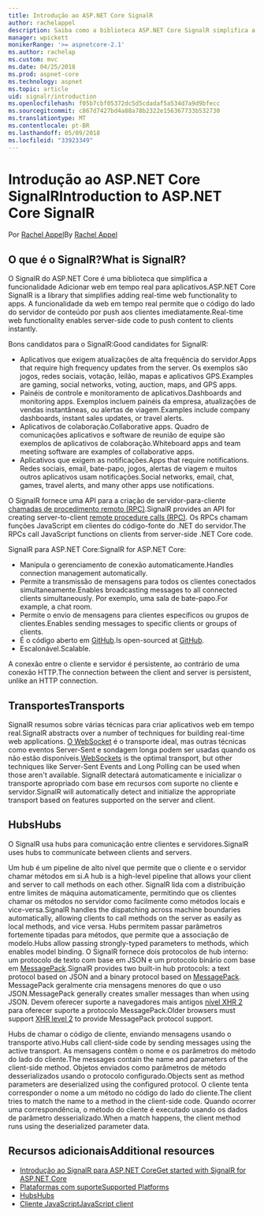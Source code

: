 ```yaml
---
title: Introdução ao ASP.NET Core SignalR
author: rachelappel
description: Saiba como a biblioteca ASP.NET Core SignalR simplifica a adicionar funcionalidade em tempo real aos aplicativos.
manager: wpickett
monikerRange: '>= aspnetcore-2.1'
ms.author: rachelap
ms.custom: mvc
ms.date: 04/25/2018
ms.prod: aspnet-core
ms.technology: aspnet
ms.topic: article
uid: signalr/introduction
ms.openlocfilehash: f05b7cbf05372dc5d5cdadaf5a534d7a9d9bfecc
ms.sourcegitcommit: c867d7427bd4a88a78b2322e156367733b532730
ms.translationtype: MT
ms.contentlocale: pt-BR
ms.lasthandoff: 05/09/2018
ms.locfileid: "33923349"
---
```

# <a name="introduction-to-aspnet-core-signalr"></a><span data-ttu-id="93e8a-103">Introdução ao ASP.NET Core SignalR</span><span class="sxs-lookup"><span data-stu-id="93e8a-103">Introduction to ASP.NET Core SignalR</span></span>

<span data-ttu-id="93e8a-104">Por [Rachel Appel](https://twitter.com/rachelappel)</span><span class="sxs-lookup"><span data-stu-id="93e8a-104">By [Rachel Appel](https://twitter.com/rachelappel)</span></span>

## <a name="what-is-signalr"></a><span data-ttu-id="93e8a-105">O que é o SignalR?</span><span class="sxs-lookup"><span data-stu-id="93e8a-105">What is SignalR?</span></span>

<span data-ttu-id="93e8a-106">O SignalR do ASP.NET Core é uma biblioteca que simplifica a funcionalidade Adicionar web em tempo real para aplicativos.</span><span class="sxs-lookup"><span data-stu-id="93e8a-106">ASP.NET Core SignalR is a library that simplifies adding real-time web functionality to apps.</span></span> <span data-ttu-id="93e8a-107">A funcionalidade da web em tempo real permite que o código do lado do servidor de conteúdo por push aos clientes imediatamente.</span><span class="sxs-lookup"><span data-stu-id="93e8a-107">Real-time web functionality enables server-side code to push content to clients instantly.</span></span>

<span data-ttu-id="93e8a-108">Bons candidatos para o SignalR:</span><span class="sxs-lookup"><span data-stu-id="93e8a-108">Good candidates for SignalR:</span></span>

* <span data-ttu-id="93e8a-109">Aplicativos que exigem atualizações de alta frequência do servidor.</span><span class="sxs-lookup"><span data-stu-id="93e8a-109">Apps that require high frequency updates from the server.</span></span> <span data-ttu-id="93e8a-110">Os exemplos são jogos, redes sociais, votação, leilão, mapas e aplicativos GPS.</span><span class="sxs-lookup"><span data-stu-id="93e8a-110">Examples are gaming, social networks, voting, auction, maps, and GPS apps.</span></span>
* <span data-ttu-id="93e8a-111">Painéis de controle e monitoramento de aplicativos.</span><span class="sxs-lookup"><span data-stu-id="93e8a-111">Dashboards and monitoring apps.</span></span> <span data-ttu-id="93e8a-112">Exemplos incluem painéis da empresa, atualizações de vendas instantâneas, ou alertas de viagem.</span><span class="sxs-lookup"><span data-stu-id="93e8a-112">Examples include company dashboards, instant sales updates, or travel alerts.</span></span>
* <span data-ttu-id="93e8a-113">Aplicativos de colaboração.</span><span class="sxs-lookup"><span data-stu-id="93e8a-113">Collaborative apps.</span></span> <span data-ttu-id="93e8a-114">Quadro de comunicações aplicativos e software de reunião de equipe são exemplos de aplicativos de colaboração.</span><span class="sxs-lookup"><span data-stu-id="93e8a-114">Whiteboard apps and team meeting software are examples of collaborative apps.</span></span>
* <span data-ttu-id="93e8a-115">Aplicativos que exigem as notificações.</span><span class="sxs-lookup"><span data-stu-id="93e8a-115">Apps that require notifications.</span></span> <span data-ttu-id="93e8a-116">Redes sociais, email, bate-papo, jogos, alertas de viagem e muitos outros aplicativos usam notificações.</span><span class="sxs-lookup"><span data-stu-id="93e8a-116">Social networks, email, chat, games, travel alerts, and many other apps use notifications.</span></span>

<span data-ttu-id="93e8a-117">O SignalR fornece uma API para a criação de servidor-para-cliente [chamadas de procedimento remoto (RPC)](https://wikipedia.org/wiki/Remote_procedure_call).</span><span class="sxs-lookup"><span data-stu-id="93e8a-117">SignalR provides an API for creating server-to-client [remote procedure calls (RPC)](https://wikipedia.org/wiki/Remote_procedure_call).</span></span> <span data-ttu-id="93e8a-118">Os RPCs chamam funções JavaScript em clientes do código-fonte do .NET do servidor.</span><span class="sxs-lookup"><span data-stu-id="93e8a-118">The RPCs call JavaScript functions on clients from server-side .NET Core code.</span></span>

<span data-ttu-id="93e8a-119">SignalR para ASP.NET Core:</span><span class="sxs-lookup"><span data-stu-id="93e8a-119">SignalR for ASP.NET Core:</span></span>

* <span data-ttu-id="93e8a-120">Manipula o gerenciamento de conexão automaticamente.</span><span class="sxs-lookup"><span data-stu-id="93e8a-120">Handles connection management automatically.</span></span>
* <span data-ttu-id="93e8a-121">Permite a transmissão de mensagens para todos os clientes conectados simultaneamente.</span><span class="sxs-lookup"><span data-stu-id="93e8a-121">Enables broadcasting messages to all connected clients simultaneously.</span></span> <span data-ttu-id="93e8a-122">Por exemplo, uma sala de bate-papo.</span><span class="sxs-lookup"><span data-stu-id="93e8a-122">For example, a chat room.</span></span>
* <span data-ttu-id="93e8a-123">Permite o envio de mensagens para clientes específicos ou grupos de clientes.</span><span class="sxs-lookup"><span data-stu-id="93e8a-123">Enables sending messages to specific clients or groups of clients.</span></span>
* <span data-ttu-id="93e8a-124">É o código aberto em [GitHub](https://github.com/aspnet/signalr).</span><span class="sxs-lookup"><span data-stu-id="93e8a-124">Is open-sourced at [GitHub](https://github.com/aspnet/signalr).</span></span>
* <span data-ttu-id="93e8a-125">Escalonável.</span><span class="sxs-lookup"><span data-stu-id="93e8a-125">Scalable.</span></span>

<span data-ttu-id="93e8a-126">A conexão entre o cliente e servidor é persistente, ao contrário de uma conexão HTTP.</span><span class="sxs-lookup"><span data-stu-id="93e8a-126">The connection between the client and server is persistent, unlike an HTTP connection.</span></span>

## <a name="transports"></a><span data-ttu-id="93e8a-127">Transportes</span><span class="sxs-lookup"><span data-stu-id="93e8a-127">Transports</span></span>

<span data-ttu-id="93e8a-128">SignalR resumos sobre várias técnicas para criar aplicativos web em tempo real.</span><span class="sxs-lookup"><span data-stu-id="93e8a-128">SignalR abstracts over a number of techniques for building real-time web applications.</span></span> <span data-ttu-id="93e8a-129">[O WebSocket](https://tools.ietf.org/html/rfc7118) é o transporte ideal, mas outras técnicas como eventos Server-Sent e sondagem longa podem ser usadas quando os não estão disponíveis.</span><span class="sxs-lookup"><span data-stu-id="93e8a-129">[WebSockets](https://tools.ietf.org/html/rfc7118) is the optimal transport, but other techniques like Server-Sent Events and Long Polling can be used when those aren't available.</span></span> <span data-ttu-id="93e8a-130">SignalR detectará automaticamente e inicializar o transporte apropriado com base em recursos com suporte no cliente e servidor.</span><span class="sxs-lookup"><span data-stu-id="93e8a-130">SignalR will automatically detect and initialize the appropriate transport based on features supported on the server and client.</span></span>

## <a name="hubs"></a><span data-ttu-id="93e8a-131">Hubs</span><span class="sxs-lookup"><span data-stu-id="93e8a-131">Hubs</span></span>

<span data-ttu-id="93e8a-132">O SignalR usa hubs para comunicação entre clientes e servidores.</span><span class="sxs-lookup"><span data-stu-id="93e8a-132">SignalR uses hubs to communicate between clients and servers.</span></span>

<span data-ttu-id="93e8a-133">Um hub é um pipeline de alto nível que permite que o cliente e o servidor chamar métodos em si.</span><span class="sxs-lookup"><span data-stu-id="93e8a-133">A hub is a high-level pipeline that allows your client and server to call methods on each other.</span></span> <span data-ttu-id="93e8a-134">SignalR lida com a distribuição entre limites de máquina automaticamente, permitindo que os clientes chamar os métodos no servidor como facilmente como métodos locais e vice-versa.</span><span class="sxs-lookup"><span data-stu-id="93e8a-134">SignalR handles the dispatching across machine boundaries automatically, allowing clients to call methods on the server as easily as local methods, and vice versa.</span></span> <span data-ttu-id="93e8a-135">Hubs permitem passar parâmetros fortemente tipadas para métodos, que permite que a associação de modelo.</span><span class="sxs-lookup"><span data-stu-id="93e8a-135">Hubs allow passing strongly-typed parameters to methods, which enables model binding.</span></span> <span data-ttu-id="93e8a-136">O SignalR fornece dois protocolos de hub interno: um protocolo de texto com base em JSON e um protocolo binário com base em [MessagePack](https://msgpack.org/).</span><span class="sxs-lookup"><span data-stu-id="93e8a-136">SignalR provides two built-in hub protocols: a text protocol based on JSON and a binary protocol based on [MessagePack](https://msgpack.org/).</span></span>  <span data-ttu-id="93e8a-137">MessagePack geralmente cria mensagens menores do que o uso JSON.</span><span class="sxs-lookup"><span data-stu-id="93e8a-137">MessagePack generally creates smaller messages than when using JSON.</span></span> <span data-ttu-id="93e8a-138">Devem oferecer suporte a navegadores mais antigos [nível XHR 2](https://caniuse.com/#feat=xhr2) para oferecer suporte a protocolo MessagePack.</span><span class="sxs-lookup"><span data-stu-id="93e8a-138">Older browsers must support [XHR level 2](https://caniuse.com/#feat=xhr2) to provide MessagePack protocol support.</span></span>

<span data-ttu-id="93e8a-139">Hubs de chamar o código de cliente, enviando mensagens usando o transporte ativo.</span><span class="sxs-lookup"><span data-stu-id="93e8a-139">Hubs call client-side code by sending messages using the active transport.</span></span> <span data-ttu-id="93e8a-140">As mensagens contêm o nome e os parâmetros do método do lado do cliente.</span><span class="sxs-lookup"><span data-stu-id="93e8a-140">The messages contain the name and parameters of the client-side method.</span></span> <span data-ttu-id="93e8a-141">Objetos enviados como parâmetros de método desserializados usando o protocolo configurado.</span><span class="sxs-lookup"><span data-stu-id="93e8a-141">Objects sent as method parameters are deserialized using the configured protocol.</span></span> <span data-ttu-id="93e8a-142">O cliente tenta corresponder o nome a um método no código do lado do cliente.</span><span class="sxs-lookup"><span data-stu-id="93e8a-142">The client tries to match the name to a method in the client-side code.</span></span> <span data-ttu-id="93e8a-143">Quando ocorrer uma correspondência, o método do cliente é executado usando os dados de parâmetro desserializado.</span><span class="sxs-lookup"><span data-stu-id="93e8a-143">When a match happens, the client method runs using the deserialized parameter data.</span></span>

## <a name="additional-resources"></a><span data-ttu-id="93e8a-144">Recursos adicionais</span><span class="sxs-lookup"><span data-stu-id="93e8a-144">Additional resources</span></span>

* [<span data-ttu-id="93e8a-145">Introdução ao SignalR para ASP.NET Core</span><span class="sxs-lookup"><span data-stu-id="93e8a-145">Get started with SignalR for ASP.NET Core</span></span>](xref:signalr/get-started)
* [<span data-ttu-id="93e8a-146">Plataformas com suporte</span><span class="sxs-lookup"><span data-stu-id="93e8a-146">Supported Platforms</span></span>](xref:signalr/supported-platforms)
* [<span data-ttu-id="93e8a-147">Hubs</span><span class="sxs-lookup"><span data-stu-id="93e8a-147">Hubs</span></span>](xref:signalr/hubs)
* [<span data-ttu-id="93e8a-148">Cliente JavaScript</span><span class="sxs-lookup"><span data-stu-id="93e8a-148">JavaScript client</span></span>](xref:signalr/javascript-client)
